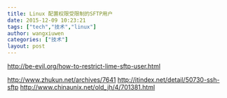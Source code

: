 ```yaml
---
title: Linux 配置权限受限制的SFTP用户
date: 2015-12-09 10:23:21
tags: ["tech","技术","linux"]
author: wangxiuwen
categories: ["技术"]
layout: post
---
```


http://be-evil.org/how-to-restrict-lime-sftp-user.html

http://www.zhukun.net/archives/7641
http://itindex.net/detail/50730-ssh-sftp
http://www.chinaunix.net/old_jh/4/701381.html
